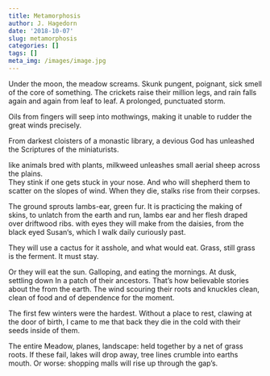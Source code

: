```yaml
---
title: Metamorphosis
author: J. Hagedorn
date: '2018-10-07'
slug: metamorphosis
categories: []
tags: []
meta_img: /images/image.jpg
---
```


Under the moon, the meadow screams.
Skunk pungent, poignant, sick smell of the core of something.
The crickets raise their million legs, and rain falls again and again from leaf to leaf. A prolonged, punctuated storm.

Oils from fingers will seep into 
mothwings, making it unable to rudder the great winds precisely. 

From darkest cloisters of a monastic library, a devious God has unleashed the Scriptures of the miniaturists.

like animals bred with plants, milkweed unleashes small aerial sheep across the plains.  
They stink if one gets stuck in your nose. 
And who will shepherd them to scatter on the slopes of wind.  When they die, stalks rise from their corpses.

The ground sprouts lambs-ear, green fur. 
It is practicing the making of skins, to unlatch from the earth and run, lambs ear and her flesh draped over driftwood ribs.  with eyes they will make from the daisies, from the black eyed Susan‘s, which I walk daily curiously past.

They will use a cactus for it asshole, and what would eat. Grass, still grass is the ferment. It must stay.

Or they will eat the sun. Galloping, and eating the mornings. At dusk, settling down In a patch of their ancestors. That’s how believable stories about the from the earth.  The wind scouring their roots and knuckles clean, clean of food and of dependence for the moment.

The first few winters were the hardest. Without a place to rest, clawing at the door of birth, I came to me that back they die in the cold with their seeds inside of them.

The entire Meadow, planes, landscape: held together by a net of grass roots. If these fail, lakes will drop away, tree lines crumble into earths mouth. Or worse: shopping malls will rise up through the gap’s.

